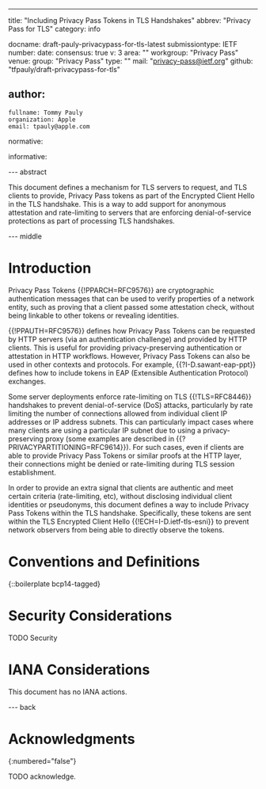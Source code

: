 ---
title: "Including Privacy Pass Tokens in TLS Handshakes"
abbrev: "Privacy Pass for TLS"
category: info

docname: draft-pauly-privacypass-for-tls-latest
submissiontype: IETF
number:
date:
consensus: true
v: 3
area: ""
workgroup: "Privacy Pass"
venue:
  group: "Privacy Pass"
  type: ""
  mail: "privacy-pass@ietf.org"
  github: "tfpauly/draft-privacypass-for-tls"

author:
 -
    fullname: Tommy Pauly
    organization: Apple
    email: tpauly@apple.com

normative:

informative:


--- abstract

This document defines a mechanism for TLS servers to request, and TLS clients to provide,
Privacy Pass tokens as part of the Encrypted Client Hello in the TLS handshake. This
is a way to add support for anonymous attestation and rate-limiting to servers that
are enforcing denial-of-service protections as part of processing TLS handshakes.


--- middle

# Introduction

Privacy Pass Tokens {{!PPARCH=RFC9576}} are cryptographic authentication messages
that can be used to verify properties of a network entity, such as proving that a
client passed some attestation check, without being linkable to other tokens
or revealing identities.

{{!PPAUTH=RFC9576}} defines how Privacy Pass Tokens can be requested by HTTP servers
(via an authentication challenge) and provided by HTTP clients. This is useful
for providing privacy-preserving authentication or attestation in HTTP workflows.
However, Privacy Pass Tokens can also be used in other contexts and protocols.
For example, {{?I-D.sawant-eap-ppt}} defines how to include tokens in EAP
(Extensible Authentication Protocol) exchanges.

Some server deployments enforce rate-limiting on TLS {{!TLS=RFC8446}} handshakes
to prevent denial-of-service (DoS) attacks, particularly by rate limiting the
number of connections allowed from individual client IP addresses or IP address
subnets. This can particularly impact cases where many clients are using a
particular IP subnet due to using a privacy-preserving proxy (some examples
are described in {{?PRIVACYPARTITIONING=RFC9614}}). For such cases, even if clients
are able to provide Privacy Pass Tokens or similar proofs at the HTTP layer, their
connections might be denied or rate-limiting during TLS session establishment.

In order to provide an extra signal that clients are authentic and meet certain
criteria (rate-limiting, etc), without disclosing individual client identities
or pseudonyms, this document defines a way to include Privacy Pass Tokens within
the TLS handshake. Specifically, these tokens are sent within the TLS Encrypted
Client Hello {{!ECH=I-D.ietf-tls-esni}} to prevent network observers from being
able to directly observe the tokens.

# Conventions and Definitions

{::boilerplate bcp14-tagged}


# Security Considerations

TODO Security


# IANA Considerations

This document has no IANA actions.


--- back

# Acknowledgments
{:numbered="false"}

TODO acknowledge.
